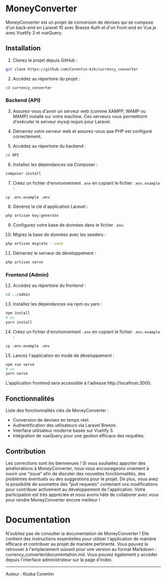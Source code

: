 # MoneyConverter

MoneyConverter est un projet de conversion de devises qui se compose d'un back-end en Laravel 10 avec Breeze Auth et d'un front-end en Vue.js avec Vuetify 3 et vueQuery.

## Installation

1. Clonez le projet depuis GitHub :

```bash
git clone https://github.com/Corentin-kzk/currency_converter
```

2. Accédez au répertoire du projet :

```bash
cd currency_converter
```

### Backend (API)

3. Assurez-vous d'avoir un serveur web (comme XAMPP, WAMP ou MAMP) installé sur votre machine. Ces serveurs vous permettront d'exécuter le serveur mysql requis pour Laravel.

4. Démarrez votre serveur web et assurez-vous que PHP est configuré correctement.

5. Accédez au répertoire du backend :

```bash
cd API
```

6. Installez les dépendances via Composer :

```bash
composer install
```

7. Créez un fichier d'environnement `.env` en copiant le fichier `.env.example` :

```bash
cp .env.example .env
```

8. Générez la clé d'application Laravel :

```bash
php artisan key:generate
```

9. Configurez votre base de données dans le fichier `.env`.

10. Migrez la base de données avec les seeders :

```bash
php artisan migrate --seed
```

11. Démarrez le serveur de développement :

```bash
php artisan serve
```



### Frontend (Admin)

12. Accédez au répertoire du frontend :

```bash
cd ../admin
```

13. Installez les dépendances via npm ou yarn :

```bash
npm install
# ou
yarn install
```
14. Créez un fichier d'environnement `.env` en copiant le fichier `.env.example` :

```bash
cp .env.example .env
```

15. Lancez l'application en mode de développement :

```bash
npm run serve
# ou
yarn serve
```

L'application frontend sera accessible à l'adresse http://localhost:3000.

## Fonctionnalités

Liste des fonctionnalités clés de MoneyConverter :

- Conversion de devises en temps réel.
- Authentification des utilisateurs via Laravel Breeze.
- Interface utilisateur moderne basée sur Vuetify 3.
- Intégration de vueQuery pour une gestion efficace des requêtes.

## Contribution

Les corrections sont les bienvenues ! Si vous souhaitez apporter des améliorations à MoneyConverter, nous vous encourageons vivement à ouvrir une "issue" afin de discuter des nouvelles fonctionnalités, des problèmes éventuels ou des suggestions pour le projet. De plus, vous avez la possibilité de soumettre des "pull requests" contenant vos modifications pour contribuer activement au développement de l'application. Votre participation est très appréciée et nous avons hâte de collaborer avec vous pour rendre MoneyConverter encore meilleur !

# Documentation 

N'oubliez pas de consulter la documentation de MoneyConverter ! Elle contient des instructions essentielles pour utiliser l'application de manière efficace et contribuer au projet de manière pertinente. Vous pouvez la retrouver à l'emplacement suivant pour une version au format Markdown : currency_converter/documentation.md. Vous pouvez également y accéder depuis l'interface administrateur sur la page d'index.


---
Auteur : Kozka Corentin



